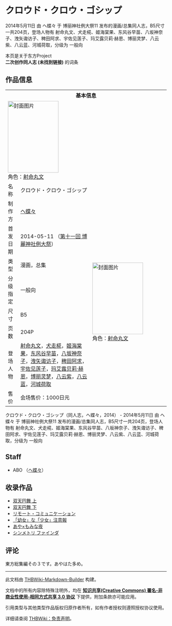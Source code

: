 # クロウド・クロウ・ゴシップ

<!-- source html: G:\repos\THBWiki-Markdown-Builder\THBWikiMarkdown\Temp\main\6\6c\ns0%3A%E3%82%AF%E3%83%AD%E3%82%A6%E3%83%89%E3%83%BB%E3%82%AF%E3%83%AD%E3%82%A6%E3%83%BB%E3%82%B4%E3%82%B7%E3%83%83%E3%83%97.html -->

2014年5月11日 由 ヘ蝶々 于 博丽神社例大祭11 发布的漫画/总集同人志，B5尺寸一共204页，登场人物有 射命丸文、犬走椛、姬海棠果、东风谷早苗、八坂神奈子、洩矢诹访子、稗田阿求、宇佐见莲子、玛艾露贝莉·赫恩、博丽灵梦、八云紫、八云蓝、河城荷取，分级为 一般向

本页是关于东方Project  
 **二次创作同人志 (未找到链接)** 的词条
## 作品信息

<table><tbody><tr><th colspan="3">基本信息</th></tr><tr><td class="cover-artwork-mobile" colspan="2"><a href="./文件-クロウド・クロウ・ゴシップ封面.jpg.md" class="image" title="封面图片"><img alt="封面图片" src="https://upload.thwiki.cc/thumb/9/9d/%E3%82%AF%E3%83%AD%E3%82%A6%E3%83%89%E3%83%BB%E3%82%AF%E3%83%AD%E3%82%A6%E3%83%BB%E3%82%B4%E3%82%B7%E3%83%83%E3%83%97%E5%B0%81%E9%9D%A2.jpg/158px-%E3%82%AF%E3%83%AD%E3%82%A6%E3%83%89%E3%83%BB%E3%82%AF%E3%83%AD%E3%82%A6%E3%83%BB%E3%82%B4%E3%82%B7%E3%83%83%E3%83%97%E5%B0%81%E9%9D%A2.jpg" decoding="async" loading="lazy" width="158" height="224" srcset="https://upload.thwiki.cc/thumb/9/9d/%E3%82%AF%E3%83%AD%E3%82%A6%E3%83%89%E3%83%BB%E3%82%AF%E3%83%AD%E3%82%A6%E3%83%BB%E3%82%B4%E3%82%B7%E3%83%83%E3%83%97%E5%B0%81%E9%9D%A2.jpg/237px-%E3%82%AF%E3%83%AD%E3%82%A6%E3%83%89%E3%83%BB%E3%82%AF%E3%83%AD%E3%82%A6%E3%83%BB%E3%82%B4%E3%82%B7%E3%83%83%E3%83%97%E5%B0%81%E9%9D%A2.jpg 1.5x, https://upload.thwiki.cc/thumb/9/9d/%E3%82%AF%E3%83%AD%E3%82%A6%E3%83%89%E3%83%BB%E3%82%AF%E3%83%AD%E3%82%A6%E3%83%BB%E3%82%B4%E3%82%B7%E3%83%83%E3%83%97%E5%B0%81%E9%9D%A2.jpg/316px-%E3%82%AF%E3%83%AD%E3%82%A6%E3%83%89%E3%83%BB%E3%82%AF%E3%83%AD%E3%82%A6%E3%83%BB%E3%82%B4%E3%82%B7%E3%83%83%E3%83%97%E5%B0%81%E9%9D%A2.jpg 2x" data-file-width="846" data-file-height="1200"></a><div class="cover-char">角色：<a href="./射命丸文.md" title="射命丸文">射命丸文</a></div></td>
</tr><tr><td class="label">名称</td><td colspan="2"> クロウド・クロウ・ゴシップ </td></tr><tr><td class="label">制作方</td><td><a href="./ヘ蝶々.md" title="ヘ蝶々">ヘ蝶々</a></td><td class="cover-artwork" rowspan="8" style="min-width:224px;"><a href="./文件-クロウド・クロウ・ゴシップ封面.jpg.md" class="image" title="封面图片"><img alt="封面图片" src="https://upload.thwiki.cc/thumb/9/9d/%E3%82%AF%E3%83%AD%E3%82%A6%E3%83%89%E3%83%BB%E3%82%AF%E3%83%AD%E3%82%A6%E3%83%BB%E3%82%B4%E3%82%B7%E3%83%83%E3%83%97%E5%B0%81%E9%9D%A2.jpg/158px-%E3%82%AF%E3%83%AD%E3%82%A6%E3%83%89%E3%83%BB%E3%82%AF%E3%83%AD%E3%82%A6%E3%83%BB%E3%82%B4%E3%82%B7%E3%83%83%E3%83%97%E5%B0%81%E9%9D%A2.jpg" decoding="async" loading="lazy" width="158" height="224" srcset="https://upload.thwiki.cc/thumb/9/9d/%E3%82%AF%E3%83%AD%E3%82%A6%E3%83%89%E3%83%BB%E3%82%AF%E3%83%AD%E3%82%A6%E3%83%BB%E3%82%B4%E3%82%B7%E3%83%83%E3%83%97%E5%B0%81%E9%9D%A2.jpg/237px-%E3%82%AF%E3%83%AD%E3%82%A6%E3%83%89%E3%83%BB%E3%82%AF%E3%83%AD%E3%82%A6%E3%83%BB%E3%82%B4%E3%82%B7%E3%83%83%E3%83%97%E5%B0%81%E9%9D%A2.jpg 1.5x, https://upload.thwiki.cc/thumb/9/9d/%E3%82%AF%E3%83%AD%E3%82%A6%E3%83%89%E3%83%BB%E3%82%AF%E3%83%AD%E3%82%A6%E3%83%BB%E3%82%B4%E3%82%B7%E3%83%83%E3%83%97%E5%B0%81%E9%9D%A2.jpg/316px-%E3%82%AF%E3%83%AD%E3%82%A6%E3%83%89%E3%83%BB%E3%82%AF%E3%83%AD%E3%82%A6%E3%83%BB%E3%82%B4%E3%82%B7%E3%83%83%E3%83%97%E5%B0%81%E9%9D%A2.jpg 2x" data-file-width="846" data-file-height="1200"></a><div class="cover-char">角色：<a href="./射命丸文.md" title="射命丸文">射命丸文</a></div></td>
</tr><tr><td class="label">首发日期</td><td>2014-05-11&#160;（<a href="/展会作品列表?e=%E5%8D%9A%E4%B8%BD%E7%A5%9E%E7%A4%BE%E4%BE%8B%E5%A4%A7%E7%A5%AD%2311">第十一回 博麗神社例大祭</a>）</td></tr><tr><td class="label">类型</td><td>漫画，总集</td></tr><tr><td class="label">分级指定</td><td>一般向</td></tr><tr><td class="label">尺寸</td><td>B5</td></tr><tr><td class="label">页数</td><td>204P</td></tr><tr><td class="label">登场人物</td><td><a href="./射命丸文.md" title="射命丸文">射命丸文</a>，<a href="./犬走椛.md" title="犬走椛">犬走椛</a>，<a href="./姬海棠果.md" title="姬海棠果">姬海棠果</a>，<a href="./东风谷早苗.md" title="东风谷早苗">东风谷早苗</a>，<a href="./八坂神奈子.md" title="八坂神奈子">八坂神奈子</a>，<a href="./洩矢诹访子.md" title="洩矢诹访子">洩矢诹访子</a>，<a href="./稗田阿求.md" title="稗田阿求">稗田阿求</a>，<a href="./宇佐见莲子.md" title="宇佐见莲子">宇佐见莲子</a>，<a href="./玛艾露贝莉·赫恩.md" title="玛艾露贝莉·赫恩">玛艾露贝莉·赫恩</a>，<a href="./博丽灵梦.md" title="博丽灵梦">博丽灵梦</a>，<a href="./八云紫.md" title="八云紫">八云紫</a>，<a href="./八云蓝.md" title="八云蓝">八云蓝</a>，<a href="./河城荷取.md" title="河城荷取">河城荷取</a></td></tr><tr><td class="label">售价</td><td>会场售价：1000日元</td></tr></tbody></table>

クロウド・クロウ・ゴシップ（同人志，ヘ蝶々，2014） - 2014年5月11日 由 ヘ蝶々 于 博丽神社例大祭11 发布的漫画/总集同人志，B5尺寸一共204页，登场人物有 射命丸文、犬走椛、姬海棠果、东风谷早苗、八坂神奈子、洩矢诹访子、稗田阿求、宇佐见莲子、玛艾露贝莉·赫恩、博丽灵梦、八云紫、八云蓝、河城荷取，分级为 一般向
## Staff
- ABO （[ヘ蝶々](./ヘ蝶々.md)）

## 收录作品
- [双天円舞 上](./双天円舞_上.md)
- [双天円舞 下](./双天円舞_下.md)
- [リモート・コミュニケーション](./リモート・コミュニケーション.md)
- [「幼女」な「少女」注意報](./「幼女」な「少女」注意報.md)
- [あや×もみな夜](./あや×もみな夜.md)
- [シンメトリ ファインダ](./シンメトリ_ファインダ.md)

## 评论

  
東方総集編その３です。あやはた多め。
  


  
  

  





---

此文档由 [THBWiki-Markdown-Builder](https://github.com/Delsin-Yu/THBWiki-Markdown-Builder) 构建。

文档中的所有内容除特殊注明外，均在 [**知识共享(Creative Commons) 署名-非商业性使用-相同方式共享 3.0 协议**](https://creativecommons.org/licenses/by-sa/3.0/deed.zh-hans) 下提供，附加条款亦可能应用。

引用类型与其他类型作品版权归原作者所有，如有作者授权则遵照授权协议使用。

详细请查阅 [THBWiki：免责声明](https://thbwiki.cc/THBWiki:%E5%85%8D%E8%B4%A3%E5%A3%B0%E6%98%8E)。

